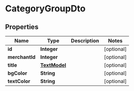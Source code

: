 

# CategoryGroupDto


## Properties

| Name | Type | Description | Notes |
|------------ | ------------- | ------------- | -------------|
|**id** | **Integer** |  |  [optional] |
|**merchantId** | **Integer** |  |  [optional] |
|**title** | [**TextModel**](TextModel.md) |  |  [optional] |
|**bgColor** | **String** |  |  [optional] |
|**textColor** | **String** |  |  [optional] |



